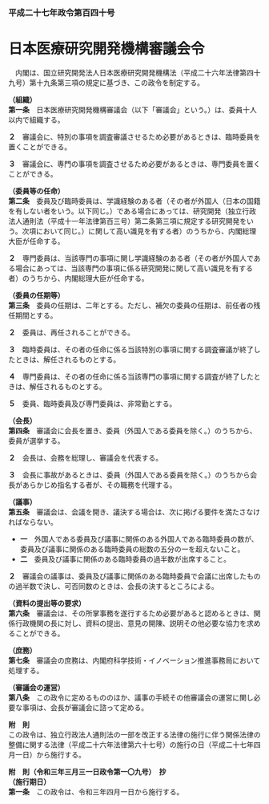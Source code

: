 ### 平成二十七年政令第百四十号  
# 日本医療研究開発機構審議会令  
　内閣は、国立研究開発法人日本医療研究開発機構法（平成二十六年法律第四十九号）第十九条第三項の規定に基づき、この政令を制定する。  
  
**（組織）**  
**第一条**　日本医療研究開発機構審議会（以下「審議会」という。）は、委員十人以内で組織する。  
  
**２**　審議会に、特別の事項を調査審議させるため必要があるときは、臨時委員を置くことができる。  
  
**３**　審議会に、専門の事項を調査させるため必要があるときは、専門委員を置くことができる。  
  
**（委員等の任命）**  
**第二条**　委員及び臨時委員は、学識経験のある者（その者が外国人（日本の国籍を有しない者をいう。以下同じ。）である場合にあっては、研究開発（独立行政法人通則法（平成十一年法律第百三号）第二条第三項に規定する研究開発をいう。次項において同じ。）に関して高い識見を有する者）のうちから、内閣総理大臣が任命する。  
  
**２**　専門委員は、当該専門の事項に関し学識経験のある者（その者が外国人である場合にあっては、当該専門の事項に係る研究開発に関して高い識見を有する者）のうちから、内閣総理大臣が任命する。  
  
**（委員の任期等）**  
**第三条**　委員の任期は、二年とする。ただし、補欠の委員の任期は、前任者の残任期間とする。  
  
**２**　委員は、再任されることができる。  
  
**３**　臨時委員は、その者の任命に係る当該特別の事項に関する調査審議が終了したときは、解任されるものとする。  
  
**４**　専門委員は、その者の任命に係る当該専門の事項に関する調査が終了したときは、解任されるものとする。  
  
**５**　委員、臨時委員及び専門委員は、非常勤とする。  
  
**（会長）**  
**第四条**　審議会に会長を置き、委員（外国人である委員を除く。）のうちから、委員が選挙する。  
  
**２**　会長は、会務を総理し、審議会を代表する。  
  
**３**　会長に事故があるときは、委員（外国人である委員を除く。）のうちから会長があらかじめ指名する者が、その職務を代理する。  
  
**（議事）**  
**第五条**　審議会は、会議を開き、議決する場合は、次に掲げる要件を満たさなければならない。  
* **一**　外国人である委員及び議事に関係のある外国人である臨時委員の数が、委員及び議事に関係のある臨時委員の総数の五分の一を超えないこと。  
* **二**　委員及び議事に関係のある臨時委員の過半数が出席すること。  
  
**２**　審議会の議事は、委員及び議事に関係のある臨時委員で会議に出席したものの過半数で決し、可否同数のときは、会長の決するところによる。  
  
**（資料の提出等の要求）**  
**第六条**　審議会は、その所掌事務を遂行するため必要があると認めるときは、関係行政機関の長に対し、資料の提出、意見の開陳、説明その他必要な協力を求めることができる。  
  
**（庶務）**  
**第七条**　審議会の庶務は、内閣府科学技術・イノベーション推進事務局において処理する。  
  
**（審議会の運営）**  
**第八条**　この政令に定めるもののほか、議事の手続その他審議会の運営に関し必要な事項は、会長が審議会に諮って定める。  
  
**附　則**  
この政令は、独立行政法人通則法の一部を改正する法律の施行に伴う関係法律の整備に関する法律（平成二十六年法律第六十七号）の施行の日（平成二十七年四月一日）から施行する。  
  
**附　則（令和三年三月三一日政令第一〇九号）　抄**  
**（施行期日）**  
**第一条**　この政令は、令和三年四月一日から施行する。  
  
